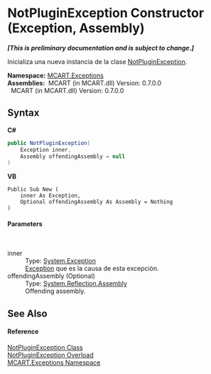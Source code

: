 # NotPluginException Constructor (Exception, Assembly)
 _**\[This is preliminary documentation and is subject to change.\]**_

Inicializa una nueva instancia de la clase <a href="4bb97910-3a37-88e5-0696-3770c919ec93">NotPluginException</a>.

**Namespace:**&nbsp;<a href="36e6166c-cb29-ee06-1b8a-ebc61fae7b0a">MCART.Exceptions</a><br />**Assemblies:**&nbsp;&nbsp;MCART (in MCART.dll) Version: 0.7.0.0<br />&nbsp;&nbsp;MCART (in MCART.dll) Version: 0.7.0.0<br />

## Syntax

**C#**<br />
``` C#
public NotPluginException(
	Exception inner,
	Assembly offendingAssembly = null
)
```

**VB**<br />
``` VB
Public Sub New ( 
	inner As Exception,
	Optional offendingAssembly As Assembly = Nothing
)
```


#### Parameters
&nbsp;<dl><dt>inner</dt><dd>Type: <a href="http://msdn2.microsoft.com/es-es/library/c18k6c59" target="_blank">System.Exception</a><br /><a href="http://msdn2.microsoft.com/es-es/library/c18k6c59" target="_blank">Exception</a> que es la causa de esta excepción.</dd><dt>offendingAssembly (Optional)</dt><dd>Type: <a href="http://msdn2.microsoft.com/es-es/library/xbe1wdx9" target="_blank">System.Reflection.Assembly</a><br />Offending assembly.</dd></dl>

## See Also


#### Reference
<a href="4bb97910-3a37-88e5-0696-3770c919ec93">NotPluginException Class</a><br /><a href="0a42b043-2ba0-b566-7ce4-09f5e95261fd">NotPluginException Overload</a><br /><a href="36e6166c-cb29-ee06-1b8a-ebc61fae7b0a">MCART.Exceptions Namespace</a><br />